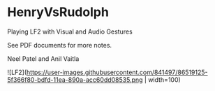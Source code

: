 HenryVsRudolph
==============

Playing LF2 with Visual and Audio Gestures

See PDF documents for more notes.

Neel Patel and Anil Vaitla

![LF2](https://user-images.githubusercontent.com/841497/86519125-5f366f80-bdfd-11ea-890a-acc60dd08535.png | width=100)
